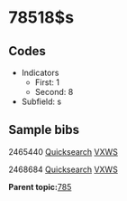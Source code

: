 # 78518$s

## Codes

-   Indicators
    -   First: 1
    -   Second: 8
-   Subfield: s

## Sample bibs

2465440 [Quicksearch](https://search.library.yale.edu/catalog/2465440) [VXWS](http://prodorbis.library.yale.edu:7014/vxws/GetHoldingsService?bibId=2465440)

2468684 [Quicksearch](https://search.library.yale.edu/catalog/2468684) [VXWS](http://prodorbis.library.yale.edu:7014/vxws/GetHoldingsService?bibId=2468684)

**Parent topic:**[785](../../tags/785/785.md)

